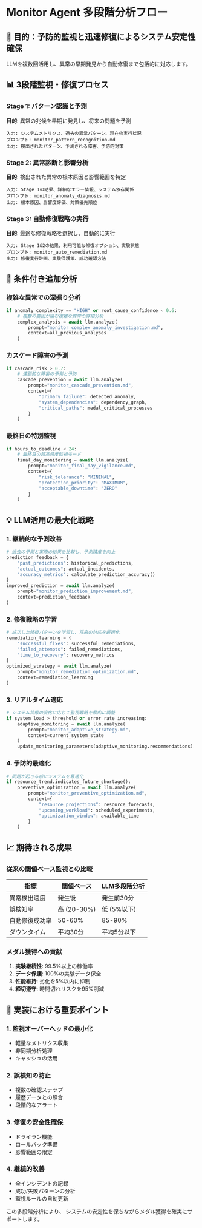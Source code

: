 # Monitor Agent 多段階分析フロー
<!-- version: 1.0.0 -->
<!-- optimized_for: proactive_system_protection -->

## 🎯 目的：予防的監視と迅速修復によるシステム安定性確保

LLMを複数回活用し、異常の早期発見から自動修復まで包括的に対応します。

## 📊 3段階監視・修復プロセス

### Stage 1: パターン認識と予測
**目的**: 異常の兆候を早期に発見し、将来の問題を予測
```
入力: システムメトリクス、過去の異常パターン、現在の実行状況
プロンプト: monitor_pattern_recognition.md
出力: 検出されたパターン、予測される障害、予防的対策
```

### Stage 2: 異常診断と影響分析
**目的**: 検出された異常の根本原因と影響範囲を特定
```
入力: Stage 1の結果、詳細なエラー情報、システム依存関係
プロンプト: monitor_anomaly_diagnosis.md
出力: 根本原因、影響度評価、対策優先順位
```

### Stage 3: 自動修復戦略の実行
**目的**: 最適な修復戦略を選択し、自動的に実行
```
入力: Stage 1&2の結果、利用可能な修復オプション、実験状態
プロンプト: monitor_auto_remediation.md
出力: 修復実行計画、実験保護策、成功確認方法
```

## 🔄 条件付き追加分析

### 複雑な異常での深掘り分析
```python
if anomaly_complexity == "HIGH" or root_cause_confidence < 0.6:
    # 複数の要因が絡む複雑な異常の詳細分析
    complex_analysis = await llm.analyze(
        prompt="monitor_complex_anomaly_investigation.md",
        context=all_previous_analyses
    )
```

### カスケード障害の予測
```python
if cascade_risk > 0.7:
    # 連鎖的な障害の予測と予防
    cascade_prevention = await llm.analyze(
        prompt="monitor_cascade_prevention.md",
        context={
            "primary_failure": detected_anomaly,
            "system_dependencies": dependency_graph,
            "critical_paths": medal_critical_processes
        }
    )
```

### 最終日の特別監視
```python
if hours_to_deadline < 24:
    # 最終日の超高感度監視モード
    final_day_monitoring = await llm.analyze(
        prompt="monitor_final_day_vigilance.md",
        context={
            "risk_tolerance": "MINIMAL",
            "protection_priority": "MAXIMUM",
            "acceptable_downtime": "ZERO"
        }
    )
```

## 💡 LLM活用の最大化戦略

### 1. 継続的な予測改善
```python
# 過去の予測と実際の結果を比較し、予測精度を向上
prediction_feedback = {
    "past_predictions": historical_predictions,
    "actual_outcomes": actual_incidents,
    "accuracy_metrics": calculate_prediction_accuracy()
}
improved_prediction = await llm.analyze(
    prompt="monitor_prediction_improvement.md",
    context=prediction_feedback
)
```

### 2. 修復戦略の学習
```python
# 成功した修復パターンを学習し、将来の対応を最適化
remediation_learning = {
    "successful_fixes": successful_remediations,
    "failed_attempts": failed_remediations,
    "time_to_recovery": recovery_metrics
}
optimized_strategy = await llm.analyze(
    prompt="monitor_remediation_optimization.md",
    context=remediation_learning
)
```

### 3. リアルタイム適応
```python
# システム状態の変化に応じて監視戦略を動的に調整
if system_load > threshold or error_rate_increasing:
    adaptive_monitoring = await llm.analyze(
        prompt="monitor_adaptive_strategy.md",
        context=current_system_state
    )
    update_monitoring_parameters(adaptive_monitoring.recommendations)
```

### 4. 予防的最適化
```python
# 問題が起きる前にシステムを最適化
if resource_trend.indicates_future_shortage():
    preventive_optimization = await llm.analyze(
        prompt="monitor_preventive_optimization.md",
        context={
            "resource_projections": resource_forecasts,
            "upcoming_workload": scheduled_experiments,
            "optimization_window": available_time
        }
    )
```

## 📈 期待される成果

### 従来の閾値ベース監視との比較
| 指標 | 閾値ベース | LLM多段階分析 |
|------|-----------|--------------|
| 異常検出速度 | 発生後 | 発生前30分 |
| 誤検知率 | 高 (20-30%) | 低 (5%以下) |
| 自動修復成功率 | 50-60% | 85-90% |
| ダウンタイム | 平均30分 | 平均5分以下 |

### メダル獲得への貢献
1. **実験継続性**: 99.5%以上の稼働率
2. **データ保護**: 100%の実験データ保全
3. **性能維持**: 劣化を5%以内に抑制
4. **締切遵守**: 時間切れリスクを95%削減

## 🚀 実装における重要ポイント

### 1. 監視オーバーヘッドの最小化
- 軽量なメトリクス収集
- 非同期分析処理
- キャッシュの活用

### 2. 誤検知の防止
- 複数の確認ステップ
- 履歴データとの照合
- 段階的なアラート

### 3. 修復の安全性確保
- ドライラン機能
- ロールバック準備
- 影響範囲の限定

### 4. 継続的改善
- 全インシデントの記録
- 成功/失敗パターンの分析
- 監視ルールの自動更新

この多段階分析により、
システムの安定性を保ちながらメダル獲得を確実にサポートします。